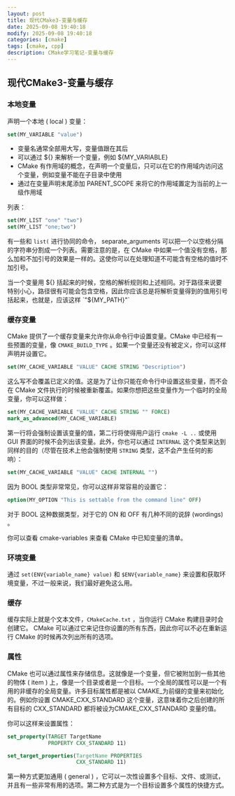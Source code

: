 ```yaml
---
layout: post
title: 现代CMake3-变量与缓存
date: 2025-09-08 19:40:18
modify: 2025-09-08 19:40:18
categories: [cmake]
tags: [cmake, cpp]
description: CMake学习笔记-变量与缓存
---
```



## 现代CMake3-变量与缓存

### 本地变量

声明一个本地 ( local ) 变量：

```cmake
set(MY_VARIABLE "value")
```

- 变量名通常全部用大写，变量值跟在其后
- 可以通过 ${} 来解析一个变量，例如 ${MY_VARIABLE}
- CMake 有作用域的概念，在声明一个变量后，只可以在它的作用域内访问这个变量，例如变量不能在子目录中使用
- 通过在变量声明末尾添加 PARENT_SCOPE 来将它的作用域置定为当前的上一级作用域

列表：

```cmake
set(MY_LIST "one" "two")
set(MY_LIST "one;two")
```

有一些和 `list(` 进行协同的命令， separate_arguments 可以把一个以空格分隔的字符串分割成一个列表。需要注意的是，在 CMake 中如果一个值没有空格，那么加和不加引号的效果是一样的。这使你可以在处理知道不可能含有空格的值时不加引号。

当一个变量用 ${} 括起来的时候，空格的解析规则和上述相同。对于路径来说要特别小心，路径很有可能会包含空格，因此你应该总是将解析变量得到的值用引号括起来，也就是，应该这样 `"${MY_PATH}"`

### 缓存变量

CMake 提供了一个缓存变量来允许你从命令行中设置变量。CMake 中已经有一些预置的变量，像 `CMAKE_BUILD_TYPE` 。如果一个变量还没有被定义，你可以这样声明并设置它。

```cmake
set(MY_CACHE_VARIABLE "VALUE" CACHE STRING "Description")
```

这么写不会覆盖已定义的值。这是为了让你只能在命令行中设置这些变量，而不会在 CMake 文件执行的时候被重新覆盖。如果你想把这些变量作为一个临时的全局变量，你可以这样做：

```cmake
set(MY_CACHE_VARIABLE "VALUE" CACHE STRING "" FORCE)
mark_as_advanced(MY_CACHE_VARIABLE)
```

第一行将会强制设置该变量的值，第二行将使得用户运行 `cmake -L ..` 或使用 GUI 界面的时候不会列出该变量。此外，你也可以通过 `INTERNAL` 这个类型来达到同样的目的（尽管在技术上他会强制使用 `STRING` 类型，这不会产生任何的影响）：

```cmake
set(MY_CACHE_VARIABLE "VALUE" CACHE INTERNAL "")
```

因为 BOOL 类型非常常见，你可以这样非常容易的设置它：

```cmake
option(MY_OPTION "This is settable from the command line" OFF)
```

对于 BOOL 这种数据类型，对于它的 ON 和 OFF 有几种不同的说辞 (wordings) 。

你可以查看 cmake-variables 来查看 CMake 中已知变量的清单。

### 环境变量

通过 `set(ENV{variable_name} value)` 和 `$ENV{variable_name}` 来设置和获取环境变量，不过一般来说，我们最好避免这么用。

### 缓存

缓存实际上就是个文本文件，`CMakeCache.txt` ，当你运行 CMake 构建目录时会创建它。 CMake 可以通过它来记住你设置的所有东西，因此你可以不必在重新运行 CMake 的时候再次列出所有的选项。

### 属性

CMake 也可以通过属性来存储信息。这就像是一个变量，但它被附加到一些其他的物体 ( item ) 上，像是一个目录或者是一个目标。一个全局的属性可以是一个有用的非缓存的全局变量。许多目标属性都是被以 CMAKE_为前缀的变量来初始化的。例如你设置 CMAKE_CXX_STANDARD 这个变量，这意味着你之后创建的所有目标的 CXX_STANDARD 都将被设为CMAKE_CXX_STANDARD 变量的值。

你可以这样来设置属性：

```cmake
set_property(TARGET TargetName
             PROPERTY CXX_STANDARD 11)

set_target_properties(TargetName PROPERTIES
                      CXX_STANDARD 11)
```

第一种方式更加通用 ( general ) ，它可以一次性设置多个目标、文件、或测试，并且有一些非常有用的选项。第二种方式是为一个目标设置多个属性的快捷方式。
